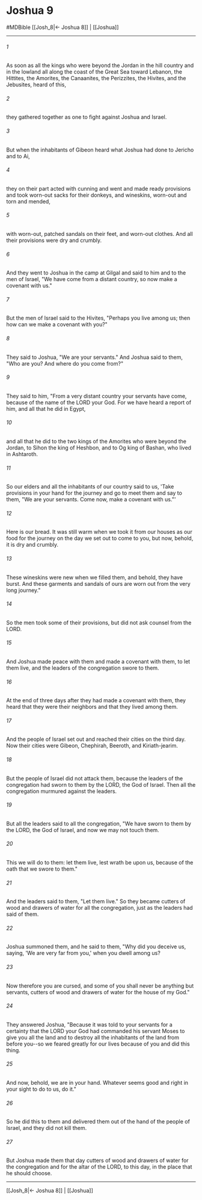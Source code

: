 # Joshua 9
#MDBible
[[Josh_8|← Joshua 8]] | [[Joshua]]

***

###### 1 
As soon as all the kings who were beyond the Jordan in the hill country and in the lowland all along the coast of the Great Sea toward Lebanon, the Hittites, the Amorites, the Canaanites, the Perizzites, the Hivites, and the Jebusites, heard of this, 

###### 2 
they gathered together as one to fight against Joshua and Israel. 

###### 3 
But when the inhabitants of Gibeon heard what Joshua had done to Jericho and to Ai, 

###### 4 
they on their part acted with cunning and went and made ready provisions and took worn-out sacks for their donkeys, and wineskins, worn-out and torn and mended, 

###### 5 
with worn-out, patched sandals on their feet, and worn-out clothes. And all their provisions were dry and crumbly. 

###### 6 
And they went to Joshua in the camp at Gilgal and said to him and to the men of Israel, "We have come from a distant country, so now make a covenant with us." 

###### 7 
But the men of Israel said to the Hivites, "Perhaps you live among us; then how can we make a covenant with you?" 

###### 8 
They said to Joshua, "We are your servants." And Joshua said to them, "Who are you? And where do you come from?" 

###### 9 
They said to him, "From a very distant country your servants have come, because of the name of the LORD your God. For we have heard a report of him, and all that he did in Egypt, 

###### 10 
and all that he did to the two kings of the Amorites who were beyond the Jordan, to Sihon the king of Heshbon, and to Og king of Bashan, who lived in Ashtaroth. 

###### 11 
So our elders and all the inhabitants of our country said to us, 'Take provisions in your hand for the journey and go to meet them and say to them, "We are your servants. Come now, make a covenant with us."' 

###### 12 
Here is our bread. It was still warm when we took it from our houses as our food for the journey on the day we set out to come to you, but now, behold, it is dry and crumbly. 

###### 13 
These wineskins were new when we filled them, and behold, they have burst. And these garments and sandals of ours are worn out from the very long journey." 

###### 14 
So the men took some of their provisions, but did not ask counsel from the LORD. 

###### 15 
And Joshua made peace with them and made a covenant with them, to let them live, and the leaders of the congregation swore to them. 

###### 16 
At the end of three days after they had made a covenant with them, they heard that they were their neighbors and that they lived among them. 

###### 17 
And the people of Israel set out and reached their cities on the third day. Now their cities were Gibeon, Chephirah, Beeroth, and Kiriath-jearim. 

###### 18 
But the people of Israel did not attack them, because the leaders of the congregation had sworn to them by the LORD, the God of Israel. Then all the congregation murmured against the leaders. 

###### 19 
But all the leaders said to all the congregation, "We have sworn to them by the LORD, the God of Israel, and now we may not touch them. 

###### 20 
This we will do to them: let them live, lest wrath be upon us, because of the oath that we swore to them." 

###### 21 
And the leaders said to them, "Let them live." So they became cutters of wood and drawers of water for all the congregation, just as the leaders had said of them. 

###### 22 
Joshua summoned them, and he said to them, "Why did you deceive us, saying, 'We are very far from you,' when you dwell among us? 

###### 23 
Now therefore you are cursed, and some of you shall never be anything but servants, cutters of wood and drawers of water for the house of my God." 

###### 24 
They answered Joshua, "Because it was told to your servants for a certainty that the LORD your God had commanded his servant Moses to give you all the land and to destroy all the inhabitants of the land from before you--so we feared greatly for our lives because of you and did this thing. 

###### 25 
And now, behold, we are in your hand. Whatever seems good and right in your sight to do to us, do it." 

###### 26 
So he did this to them and delivered them out of the hand of the people of Israel, and they did not kill them. 

###### 27 
But Joshua made them that day cutters of wood and drawers of water for the congregation and for the altar of the LORD, to this day, in the place that he should choose. 

***

[[Josh_8|← Joshua 8]] | [[Joshua]]
